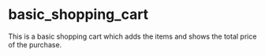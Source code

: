 # basic_shopping_cart
This is a basic shopping cart which adds the items and shows the total price of the purchase.
